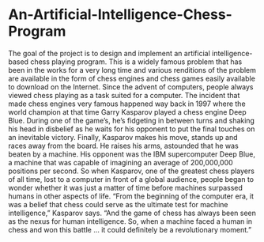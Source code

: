 # An-Artificial-Intelligence-Chess-Program
The goal of the project is to design and implement an artificial intelligence-based chess playing program. This is a widely famous problem that has been in the works for a very long time and various renditions of the problem are available in the form of chess engines and chess games easily available to download on the Internet. Since the advent of computers, people always viewed chess playing as a task suited for a computer. The incident that made chess engines very famous happened way back in 1997 where the world champion at that time Garry Kasparov played a chess engine Deep Blue. During one of the game’s, he’s fidgeting in between turns and shaking his head in disbelief as he waits for his opponent to put the final touches on an inevitable victory. Finally, Kasparov makes his move, stands up and races away from the board. He raises his arms, astounded that he was beaten by a machine. His opponent was the IBM supercomputer Deep Blue, a machine that was capable of imagining an average of 200,000,000 positions per second. So when Kasparov, one of the greatest chess players of all time, lost to a computer in front of a global audience, people began to wonder whether it was just a matter of time before machines surpassed humans in other aspects of life. “From the beginning of the computer era, it was a belief that chess could serve as the ultimate test for machine intelligence,” Kasparov says. “And the game of chess has always been seen as the nexus for human intelligence. So, when a machine faced a human in chess and won this battle ... it could definitely be a revolutionary moment.”
